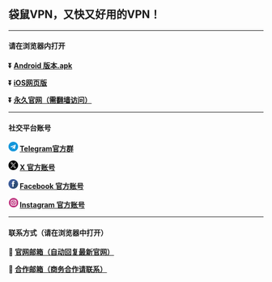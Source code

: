 ## 袋鼠VPN，又快又好用的VPN！ #
- - - -
#### 请在浏览器内打开

**:arrow_double_down: [Android 版本.apk](https://github.com/dsvpn/vpn/raw/main/file/DaiShu-V1.5.0-share.apk)**

**:arrow_double_down: [iOS网页版](https://dsvpn.github.io/vpn/web/login.html?channel=zhaohui)** 

**:arrow_double_down: [永久官网（需翻墙访问）](https://www.dsvpn.me)** 
- - - -
#### 社交平台账号

**<img src="./image/telegram.png" height=19> [Telegram官方群](https://t.me/dsvpnapp)**

**<img src="./image/x.png" height=19> [X 官方账号](https://twitter.com/daishuvpn)**

**<img src="./image/facebook.png" height=19> [Facebook 官方账号](https://www.facebook.com/profile.php?id=61560785422675)**

**<img src="./image/ins.png" height=19> [Instagram 官方账号](https://instagram.com/daishuvpn_)**

- - - -
#### 联系方式（请在浏览器中打开）

**:e-mail: [官网邮箱（自动回复最新官网）](mailto:001@dsvpn.me)**

**:e-mail: [合作邮箱（商务合作请联系）](mailto:hezuo@dsvpn.me)**
